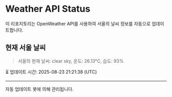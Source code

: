
# Weather API Status

이 리포지토리는 OpenWeather API를 사용하여 서울의 날씨 정보를 자동으로 업데이트합니다.

## 현재 서울 날씨
> 서울의 현재 날씨: clear sky, 온도: 26.13°C, 습도: 93%

⏳ 업데이트 시간: 2025-08-23 21:21:38 (UTC)

---
자동 업데이트 봇에 의해 관리됩니다.
